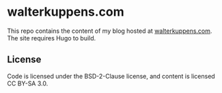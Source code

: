 # walterkuppens.com

This repo contains the content of my blog hosted at
[walterkuppens.com](walterkuppens.com). The site requires Hugo to build.

## License

Code is licensed under the BSD-2-Clause license, and content is licensed CC
BY-SA 3.0.
